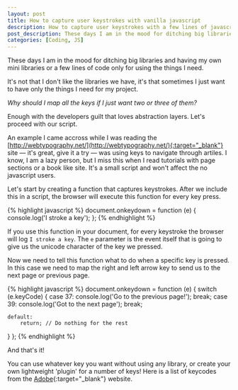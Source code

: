 ```yaml
---
layout: post
title: How to capture user keystrokes with vanilla javascript
description: How to capture user keystrokes with a few lines of javascript code
post_description: These days I am in the mood for ditching big libraries.
categories: [Coding, JS]
---
```


These days I am in the mood for ditching big libraries and having my own mini libraries or a few lines of code only for using the things I need.

It's not that I don't like the libraries we have, it's that sometimes I just want to have only the things I need for my project.

*Why should I map all the keys if I just want two or three of them?*

Enough with the developers guilt that loves abstraction layers. Let's proceed with our script.

An example I came accross while I was reading the [http://webtypography.net/](http://webtypography.net/){:target="_blank"} site — it's great, give it a try — was using keys to navigate through artiles. I know, I am a lazy person, but I miss this when I read tutorials with page sections or a book like site. It's a small script and won't affect the no javascript users.

Let's start by creating a function that captures keystrokes. After we include this in a script, the browser will execute this function for every key press.

{% highlight javascript %}
document.onkeydown = function (e) {
  console.log('I stroke a key');
};
{% endhighlight %}

If you use this function in your document, for every keystroke the browser will log `I stroke a key`.
The ```e``` parameter is the event itself that is going to give us the unicode character of the key we pressed.

Now we need to tell this function what to do when a specific key is pressed. In this case we need to map the right and left arrow key to send us to the next page or previous page.

{% highlight javascript %}
document.onkeydown = function (e) {
  switch (e.keyCode) {
    case 37:
        console.log('Go to the previous page!');
        break;
    case 39:
        console.log('Got to the next page');
        break;

    default:
        return; // Do nothing for the rest
  }
};
{% endhighlight %}

And that's it!

You can use whatever key you want without using any library, or create your own lightweight 'plugin' for a number of keys!
Here is a list of keycodes from the [Adobe](http://help.adobe.com/en_US/AS2LCR/Flash_10.0/help.html?content=00000520.html){:target="_blank"} website.

